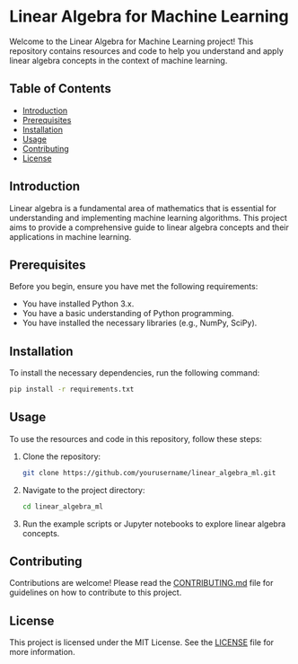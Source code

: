 # Linear Algebra for Machine Learning

Welcome to the Linear Algebra for Machine Learning project! This repository contains resources and code to help you understand and apply linear algebra concepts in the context of machine learning.

## Table of Contents

- [Introduction](#introduction)
- [Prerequisites](#prerequisites)
- [Installation](#installation)
- [Usage](#usage)
- [Contributing](#contributing)
- [License](#license)

## Introduction

Linear algebra is a fundamental area of mathematics that is essential for understanding and implementing machine learning algorithms. This project aims to provide a comprehensive guide to linear algebra concepts and their applications in machine learning.

## Prerequisites

Before you begin, ensure you have met the following requirements:
- You have installed Python 3.x.
- You have a basic understanding of Python programming.
- You have installed the necessary libraries (e.g., NumPy, SciPy).

## Installation

To install the necessary dependencies, run the following command:

```bash
pip install -r requirements.txt
```

## Usage

To use the resources and code in this repository, follow these steps:

1. Clone the repository:
    ```bash
    git clone https://github.com/yourusername/linear_algebra_ml.git
    ```
2. Navigate to the project directory:
    ```bash
    cd linear_algebra_ml
    ```
3. Run the example scripts or Jupyter notebooks to explore linear algebra concepts.

## Contributing

Contributions are welcome! Please read the [CONTRIBUTING.md](CONTRIBUTING.md) file for guidelines on how to contribute to this project.

## License

This project is licensed under the MIT License. See the [LICENSE](LICENSE) file for more information.
